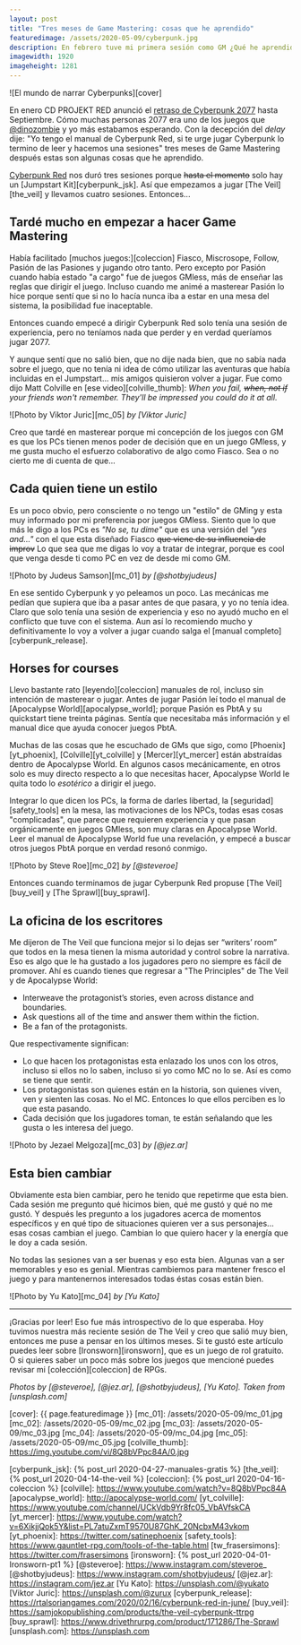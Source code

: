 ```yaml
---
layout: post
title: "Tres meses de Game Mastering: cosas que he aprendido"
featuredimage: /assets/2020-05-09/cyberpunk.jpg
description: En febrero tuve mi primera sesión como GM ¿Qué he aprendido tres meses después?
imagewidth: 1920
imageheight: 1281
---
```


![El mundo de narrar Cyberpunks][cover]

En enero CD PROJEKT RED anunció el [retraso de Cyberpunk 2077](https://twitter.com/CDPROJEKTRED/status/1217861009446182912) hasta Septiembre. Cómo muchas personas 2077 era uno de los juegos que [@dinozombie](https://twitter.com/dinozombie) y yo más estabamos esperando. Con la decepción del _delay_ dije: "Yo tengo el manual de Cyberpunk Red, si te urge jugar Cyberpunk lo termino de leer y hacemos una sesiones" tres meses de Game Mastering después estas son algunas cosas que he aprendido.

<!--more-->

[Cyberpunk Red][cyberpunk] nos duró tres sesiones porque ~~hasta el momento~~ solo hay un [Jumpstart Kit][cyberpunk_jsk]. Así que empezamos a jugar [The Veil][the_veil] y llevamos cuatro sesiones. Entonces...

## Tardé mucho en empezar a hacer Game Mastering

Había facilitado [muchos juegos:][coleccion] Fiasco, Miscrosope, Follow, Pasión de las Pasiones y jugando otro tanto. Pero excepto por Pasión cuando había estado "a cargo" fue de juegos GMless, más de enseñar las reglas que dirigir el juego. Incluso cuando me animé a masterear Pasión lo hice porque sentí que si no lo hacía nunca iba a estar en una mesa del sistema, la posibilidad fue inaceptable.

Entonces cuando empecé a dirigir Cyberpunk Red solo tenía una sesión de experiencia, pero no teníamos nada que perder y en verdad queríamos jugar 2077.

Y aunque sentí que no salió bien, que no dije nada bien, que no sabía nada sobre el juego, que no tenía ni idea de cómo utilizar las aventuras que había incluidas en el Jumpstart... mis amigos quisieron volver a jugar. Fue como dijo Matt Colville en [ese video][colville_thumb]: _When you fail, ~~when, not if~~ your friends won't remember. They'll be impressed you could do it at all._

![Photo by Viktor Juric][mc_05]
_by [Viktor Juric]_

Creo que tardé en masterear porque mi concepción de los juegos con GM es que los PCs tienen menos poder de decisión que en un juego GMless, y me gusta mucho el esfuerzo colaborativo de algo como Fiasco. Sea o no cierto me di cuenta de que...

## Cada quien tiene un estilo

Es un poco obvio, pero consciente o no tengo un "estilo" de GMing y esta muy informado por mi preferencia por juegos GMless. Siento que lo que más le digo a los PCs es _"No se, tu dime"_ que es una versión del _"yes and..."_ con el que esta diseñado Fiasco ~~que viene de su influencia de improv~~ Lo que sea que me digas lo voy a tratar de integrar, porque es cool que venga desde ti como PC en vez de desde mi como GM.

![Photo by Judeus Samson][mc_01]
_by [@shotbyjudeus]_

En ese sentido Cyberpunk y yo peleamos un poco. Las mecánicas me pedían que supiera que iba a pasar antes de que pasara, y yo no tenía idea. Claro que solo tenía una sesión de experiencia y eso no ayudó mucho en el conflicto que tuve con el sistema. Aun así lo recomiendo mucho y definitivamente lo voy a volver a jugar cuando salga el [manual completo][cyberpunk_release].

## Horses for courses

Llevo bastante rato [leyendo][coleccion] manuales de rol, incluso sin intención de masterear o jugar. Antes de jugar Pasión leí todo el manual de [Apocalypse World][apocalypse_world]; porque Pasión es PbtA y su quickstart tiene treinta páginas. Sentía que necesitaba más información y el manual dice que ayuda conocer juegos PbtA.

Muchas de las cosas que he escuchado de GMs que sigo, como [Phoenix][yt_phoenix], [Colville][yt_colville] y [Mercer][yt_mercer] están abstraídas dentro de Apocalypse World. En algunos casos mecánicamente, en otros solo es muy directo respecto a lo que necesitas hacer, Apocalypse World le quita todo lo _esotérico_ a dirigir el juego.

Integrar lo que dicen los PCs, la forma de darles libertad, la [seguridad][safety_tools] en la mesa, las motivaciones de los NPCs, todas esas cosas "complicadas", que parece que requieren experiencia y que pasan orgánicamente en juegos GMless, son muy claras en Apocalypse World. Leer el manual de Apocalypse World fue una revelación, y empecé a buscar otros juegos PbtA porque en verdad resonó conmigo.

![Photo by Steve Roe][mc_02]
_by [@steveroe]_

Entonces cuando terminamos de jugar Cyberpunk Red propuse [The Veil][buy_veil] y [The Sprawl][buy_sprawl].

## La oficina de los escritores

Me dijeron de The Veil que funciona mejor si lo dejas ser “writers’ room” que todos en la mesa tienen la misma autoridad y control sobre la narrativa. Eso es algo que le ha gustado a los jugadores pero no siempre es fácil de promover. Ahí es cuando tienes que regresar a "The Principles" de The Veil y de Apocalypse World:

- Interweave the protagonist’s stories, even across distance and boundaries.
- Ask questions all of the time and answer them within the fiction.
- Be a fan of the protagonists.

Que respectivamente significan:

- Lo que hacen los protagonistas esta enlazado los unos con los otros, incluso si ellos no lo saben, incluso si yo como MC no lo se. Así es como se tiene que sentir.
- Los protagonistas son quienes están en la historia, son quienes viven, ven y sienten las cosas. No el MC. Entonces lo que ellos perciben es lo que esta pasando.
- Cada decisión que los jugadores toman, te están señalando que les gusta o les interesa del juego.

![Photo by Jezael Melgoza][mc_03]
_by [@jez.ar]_


## Esta bien cambiar

Obviamente esta bien cambiar, pero he tenido que repetirme que esta bien. Cada sesión me pregunto qué hicimos bien, qué me gustó y qué no me gustó. Y después les pregunto a los jugadores acerca de momentos específicos y en qué tipo de situaciones quieren ver a sus personajes... esas cosas cambian el juego. Cambian lo que quiero hacer y la energía que le doy a cada sesión.

No todas las sesiones van a ser buenas y eso esta bien. Algunas van a ser memorables y eso es genial. Mientras cambiemos para mantener fresco el juego y para mantenernos interesados todas éstas cosas están bien.

![Photo by Yu Kato][mc_04]
_by [Yu Kato]_

---

¡Gracias por leer! Eso fue más introspectivo de lo que esperaba. Hoy tuvimos nuestra más reciente sesión de The Veil y creo que salió muy bien, entonces me puse a pensar en los últimos meses. Si te gustó este artículo puedes leer sobre [Ironsworn][ironsworn], que es un juego de rol gratuito. O si quieres saber un poco más sobre los juegos que mencioné puedes revisar mi [colección][coleccion] de RPGs.

_Photos by [@steveroe], [@jez.ar], [@shotbyjudeus], [Yu Kato]. Taken from [unsplash.com]_

<!--Images-->
[cover]: {{ page.featuredimage }}
[mc_01]: /assets/2020-05-09/mc_01.jpg
[mc_02]: /assets/2020-05-09/mc_02.jpg
[mc_03]: /assets/2020-05-09/mc_03.jpg
[mc_04]: /assets/2020-05-09/mc_04.jpg
[mc_05]: /assets/2020-05-09/mc_05.jpg
[colville_thumb]: https://img.youtube.com/vi/8Q8bVPpc84A/0.jpg

<!--Links-->
[cyberpunk]: https://rtalsoriangames.com/cyberpunk/
[cyberpunk_jsk]: {% post_url 2020-04-27-manuales-gratis %}
[the_veil]: {% post_url 2020-04-14-the-veil %}
[coleccion]: {% post_url 2020-04-16-coleccion %}
[colville]: https://www.youtube.com/watch?v=8Q8bVPpc84A
[apocalypse_world]: http://apocalypse-world.com/
[yt_colville]: https://www.youtube.com/channel/UCkVdb9Yr8fc05_VbAVfskCA
[yt_mercer]: https://www.youtube.com/watch?v=6XikjjQok5Y&list=PL7atuZxmT9570U87GhK_20NcbxM43vkom
[yt_phoenix]: https://twitter.com/satinephoenix
[safety_tools]: https://www.gauntlet-rpg.com/tools-of-the-table.html
[tw_frasersimons]: https://twitter.com/frasersimons
[ironsworn]: {% post_url 2020-04-01-Ironsworn-pt1 %}
[@steveroe]: https://www.instagram.com/steveroe_
[@shotbyjudeus]: https://www.instagram.com/shotbyjudeus/
[@jez.ar]: https://instagram.com/jez.ar
[Yu Kato]: https://unsplash.com/@yukato
[Viktor Juric]: https://unsplash.com/@zurux
[cyberpunk_release]: https://rtalsoriangames.com/2020/02/16/cyberpunk-red-in-june/
[buy_veil]: https://samjokopublishing.com/products/the-veil-cyberpunk-ttrpg
[buy_sprawl]: https://www.drivethrurpg.com/product/171286/The-Sprawl
[unsplash.com]: https://unsplash.com
